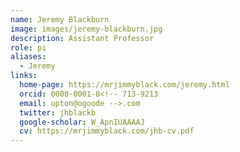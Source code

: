 ```yaml
---
name: Jeremy Blackburn
image: images/jeremy-blackburn.jpg
description: Assistant Professor
role: pi
aliases:
  - Jeremy
links:
  home-page: https://mrjimmyblack.com/jeremy.html
  orcid: 0000-0001-8<!-- 713-9213
  email: upton@ogoode -->.com
  twitter: jhblackb
  google-scholar: W_ApnIUAAAAJ
  cv: https://mrjimmyblack.com/jhb-cv.pdf
---
```


<!-- Upton is a good dog.
He studied at the University of Good Dogs.
He likes pets, walkies, and treats. -->
